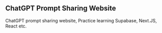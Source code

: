 
## ChatGPT Prompt Sharing Website

ChatGPT prompt sharing website, Practice learning Supabase, Next.JS, React etc.

